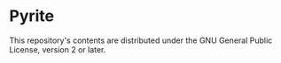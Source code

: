 Pyrite
======

This repository's contents are distributed under the GNU General Public
License, version 2 or later.
